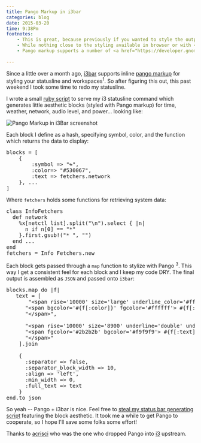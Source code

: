 ```yaml
---
title: Pango Markup in i3bar
categories: blog
date: 2015-03-20
time: 9:38Pm
footnotes:
    - This is great, because previously if you wanted to style the output of <code>i3status</code> or your <code>status_command</code> in i3, you were limited to setting only foreground colors. Now you have all of Pango markup at your disposal.
    - While nothing close to the styling available in browser or with <a href="https://github.com/Lokaltog/candybar">candybar</a>, this is a monumental improvement from i3bar's previous styling support.
    - Pango markup supports a number of <a href="https://developer.gnome.org/pango/stable/PangoMarkupFormat.html">text attribute styling options</a>, including background, forgroung color, and underlining.
    
---
```


Since a little over a month ago, [i3bar](http://i3wm.org/i3bar/manpage.html) supports inline [pango markup](https://github.com/i3/i3/issues/1468) for styling your statusline and workspaces<sup>1</sup>.  So after figuring this out, this past weekend I took some time to redo my statusline. 

I wrote a small [ruby script](https://github.com/mil/home/blob/master/Scripts/Utilities/json-bar) to serve my i3 statusline command which generates little aesthetic blocks (styled with Pango markup) for time, weather, network, audio level, and power... looking like: 

![Pango Markup in i3Bar screenshot](/blog/Pango-Markup-in-i3bar/bar.png)

Each block I define as a hash, specifying symbol, color, and the function which returns the data to display:

<pre class='sh_ruby'>
blocks = [
    {
        :symbol => "↬",
        :color=> "#530067",
        :text => fetchers.network
    }, ...
]
</pre>

Where `fetchers` holds some functions for retrieving system data:
<pre class='sh_ruby'>
class InfoFetchers
  def network
    %x[netctl list].split("\n").select { |n| 
      n if n[0] == "*"
    }.first.gsub!("* ", "")
  end ...
end
fetchers = Info_Fetchers.new
</pre>

Each block gets passed through a `map` function to stylize with Pango <sup>3</sup>. This way I get a consistent feel for each block and I keep my code DRY. The final output is assembled as `JSON` and passed onto `i3bar`:

<pre class='sh_javascript'>
blocks.map do |f|
   text = [
       "&lt;span rise='10000' size='large' underline_color='#ffffff' underline='double'&gt;",
      "&lt;span bgcolor='#{f[:color]}' fgcolor='#ffffff'> #{f[:symbol]} &lt;/span&gt;",
      "&lt;/span&gt;",

      "&lt;span rise='10000' size='8900' underline='double' underline_color='#ececec'&gt;",
      "&lt;span fgcolor='#2b2b2b' bgcolor='#f9f9f9'> #{f[:text]} &lt;/span&gt;",
      "&lt;/span&gt;"
    ].join

    {
      :separator => false,
      :separator_block_width => 10,
      :align => 'left',
      :min_width => 0,
      :full_text => text
    }
end.to_json
</pre>

So yeah -- Pango + i3bar is nice. Feel free to [steal my status bar generating script](https://github.com/mil/home/blob/master/Scripts/Utilities/json-bar) featuring the block aesthetic. It took me a while to get Pango to cooperate, so I hope I'll save some folks some effort! 

Thanks to [acrisci](https://github.com/acrisci) who was the one who dropped Pango into [i3](https://i3wm.org/) upstream.
